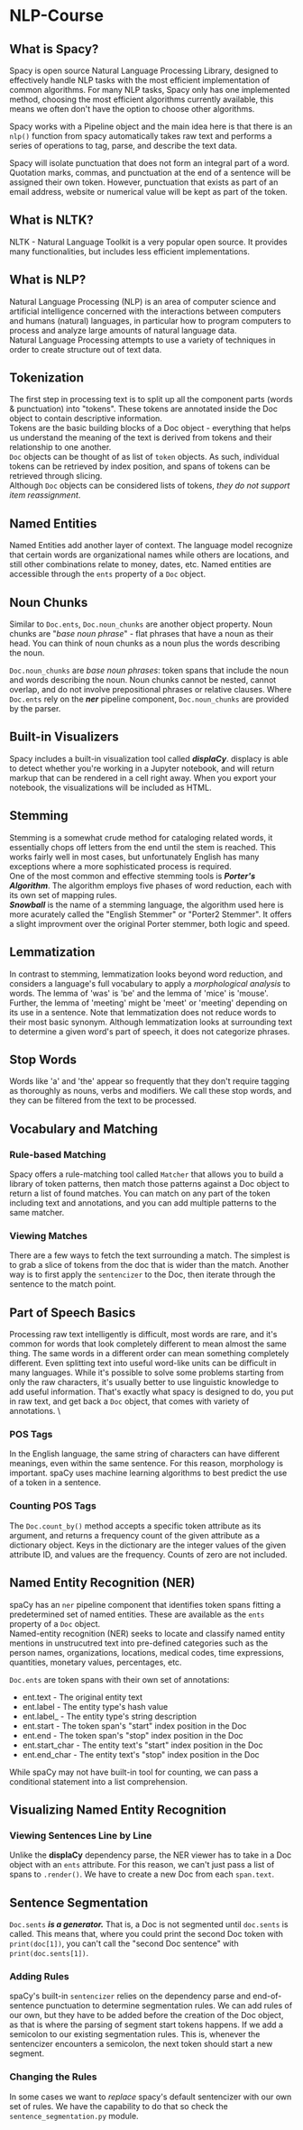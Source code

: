# NLP-Course

## What is Spacy?
Spacy is open source Natural Language Processing Library, designed to effectively handle NLP tasks with the most efficient
implementation of common algorithms. For many NLP tasks, Spacy only has one implemented method, choosing the most efficient 
algorithms currently available, this means we often don't have the option to choose other algorithms.

Spacy works with a Pipeline object and the main idea here is that there is an `nlp()` function from spacy automatically 
takes raw text and performs a series of operations to tag, parse, and describe the text data.

Spacy will isolate punctuation that does not form an integral part of a word. Quotation marks, commas, and punctuation
at the end of a sentence will be assigned their own token. However, punctuation that exists as part of an email address,
website or numerical value will be kept as part of the token.

## What is NLTK?
NLTK - Natural Language Toolkit is a very popular open source. It provides many functionalities, but includes less
efficient implementations.

## What is NLP?
Natural Language Processing (NLP) is an area of computer science and artificial intelligence concerned with the interactions
between computers and humans (natural) languages, in particular how to program computers to process and analyze large 
amounts of natural language data. \
Natural Language Processing attempts to use a variety of techniques in order to create structure out of text data.

## Tokenization
The first step in processing text is to split up all the component parts (words & punctuation) into "tokens". These tokens
are annotated inside the Doc object to contain descriptive information. \
Tokens are the basic building blocks of a Doc object - everything that helps us understand the meaning of the text is
derived from tokens and their relationship to one another. \
`Doc` objects can be thought of as list of `token` objects. As such, individual tokens can be retrieved by index position,
and spans of tokens can be retrieved through slicing. \
Although `Doc` objects can be considered lists of tokens, _they do not support item reassignment_.

## Named Entities
Named Entities add another layer of context. The language model recognize that certain words are organizational names while
others are locations, and still other combinations relate to money, dates, etc. Named entities are accessible through
the `ents` property of a `Doc` object.

## Noun Chunks
Similar to `Doc.ents`, `Doc.noun_chunks` are another object property. Noun chunks are "_base noun phrase_" - flat phrases
that have a noun as their head. You can think of noun chunks as a noun plus the words describing the noun.

`Doc.noun_chunks` are _base noun phrases_: token spans that include the noun and words describing the noun. Noun chunks
cannot be nested, cannot overlap, and do not involve prepositional phrases or relative clauses. Where `Doc.ents` rely on
the **_ner_** pipeline component, `Doc.noun_chunks` are provided by the parser.

## Built-in Visualizers
Spacy includes a built-in visualization tool called _**displaCy**_. displacy is able to detect whether you're working in 
a Jupyter notebook, and will return markup that can be rendered in a cell right away. When you export your notebook, the 
visualizations will be included as HTML.

## Stemming
Stemming is a somewhat crude method for cataloging related words, it essentially chops off letters from the end until the 
stem is reached. This works fairly well in most cases, but unfortunately English has many exceptions where a more 
sophisticated process is required. \
One of the most common and effective stemming tools is _**Porter's Algorithm**_. The algorithm employs five phases of
word reduction, each with its own set of mapping rules. \
_**Snowball**_ is the name of a stemming language, the algorithm used here is more acurately called the "English Stemmer"
or "Porter2 Stemmer". It offers a slight improvment over the original Porter stemmer, both logic and speed.

## Lemmatization
In contrast to stemming, lemmatization looks beyond word reduction, and considers a language's  full vocabulary to apply
a _morphological analysis_ to words. The lemma of 'was' is 'be' and the lemma of 'mice' is 'mouse'. Further, the lemma of 
'meeting' might be 'meet' or 'meeting' depending on its use in a sentence. Note that lemmatization does not reduce words 
to their most basic synonym. Although lemmatization looks at surrounding text to determine a given word's part of speech,
it does not categorize phrases.

## Stop Words
Words like 'a' and 'the' appear so frequently that they don't require tagging as thoroughly as nouns, verbs and modifiers.
We call these stop words, and they can be filtered from the text to be processed.

## Vocabulary and Matching
### Rule-based Matching
Spacy offers a rule-matching tool called `Matcher` that allows you to build a library of token patterns, then match those 
patterns against a Doc object to return a list of found matches. You can match on any part of the token including text and 
annotations, and you can add multiple patterns to the same matcher.

### Viewing Matches
There are a few ways to fetch the text surrounding a match. The simplest is to grab a slice of tokens from the doc that
is wider than the match. Another way is to first apply the `sentencizer` to the Doc, then iterate through the sentence 
to the match point.

## Part of Speech Basics
Processing raw text intelligently is difficult, most words are rare, and it's common for words that look completely
different to mean almost the same thing. The same words in a different order can mean something completely different.
Even splitting text into useful word-like units can be difficult in many languages. While it's possible to solve some
problems starting from only the raw characters, it's usually better to use linguistic knowledge to add useful information.
That's exactly what spacy is designed to do, you put in raw text, and get back a `Doc` object, that comes with variety
of annotations. \

### POS Tags
In the English language, the same string of characters can have different meanings, even within the same sentence.
For this reason, morphology is important. spaCy uses machine learning algorithms to best predict the use of a token in 
a sentence.

### Counting POS Tags
The `Doc.count_by()` method accepts a specific token attribute as its argument, and returns a frequency count of the given
attribute as a dictionary object. Keys in the dictionary are the integer values of the given attribute ID, and values
are the frequency. Counts of zero are not included.

## Named Entity Recognition (NER)
spaCy has an `ner` pipeline component that identifies token spans fitting a predetermined set of named entities.
These are available as the `ents` property of a `Doc` object. \
Named-entity recognition (NER) seeks to locate and classify named entity mentions in unstrucutred text into pre-defined 
categories such as the person names, organizations, locations, medical codes, time expressions, quantities,
monetary values, percentages, etc.

`Doc.ents` are token spans with their own set of annotations:
* ent.text - The original entity text
* ent.label - The entity type's hash value
* ent.label_ - The entity type's string description
* ent.start - The token span's "start" index position in the Doc
* ent.end - The token span's "stop" index position in the Doc
* ent.start_char - The entity text's "start" index position in the Doc
* ent.end_char - The entity text's "stop" index position in the Doc

While spaCy may not have built-in tool for counting, we can pass a conditional statement into a list comprehension.

## Visualizing Named Entity Recognition
### Viewing Sentences Line by Line

Unlike the **displaCy** dependency parse, the NER viewer has to take in a Doc object with an `ents` attribute.
For this reason, we can't just pass a list of spans to `.render()`. We have to create a new Doc from each `span.text`.

## Sentence Segmentation
`Doc.sents` _**is a generator.**_ That is, a Doc is not segmented until `doc.sents` is called. This means that, where you 
could print the second Doc token with `print(doc[1])`, you can't call the "second Doc sentence" with `print(doc.sents[1])`.

### Adding Rules
spaCy's built-in `sentencizer` relies on the dependency parse and end-of-sentence punctuation to determine segmentation
rules. We can add rules of our own, but they have to be added before the creation of the Doc object, as that is where the 
parsing of segment start tokens happens. If we add a semicolon to our existing segmentation rules. This is, whenever the 
sentencizer encounters a semicolon, the next token should start a new segment.

### Changing the Rules
In some cases we want to _replace_ spacy's default sentencizer with our own set of rules. We have the capability to do that
so check the `sentence_segmentation.py` module.